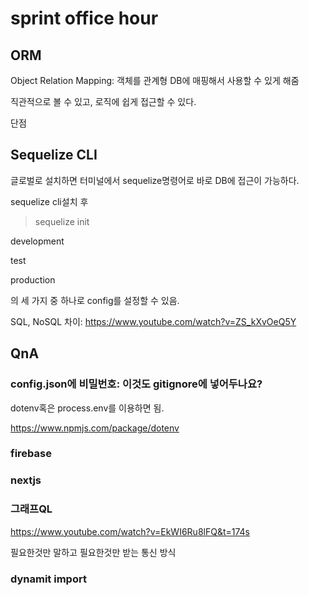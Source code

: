 # sprint office hour

## ORM

Object Relation Mapping: 객체를 관계형 DB에 매핑해서 사용할 수 있게 해줌

직관적으로 볼 수 있고, 로직에 쉽게 접근할 수 있다.

단점



## Sequelize CLI

글로벌로 설치하면 터미널에서 sequelize명령어로 바로 DB에 접근이 가능하다.



sequelize cli설치 후

> sequelize init

development

test

production

의 세 가지 중 하나로 config를 설정할 수 있음.



>



SQL, NoSQL 차이: https://www.youtube.com/watch?v=ZS_kXvOeQ5Y



## QnA

### config.json에 비밀번호: 이것도 gitignore에 넣어두나요?

dotenv혹은 process.env를 이용하면 됨.

https://www.npmjs.com/package/dotenv

### firebase

### nextjs

### 그래프QL

https://www.youtube.com/watch?v=EkWI6Ru8lFQ&t=174s

필요한것만 말하고 필요한것만 받는 통신 방식

### dynamit import